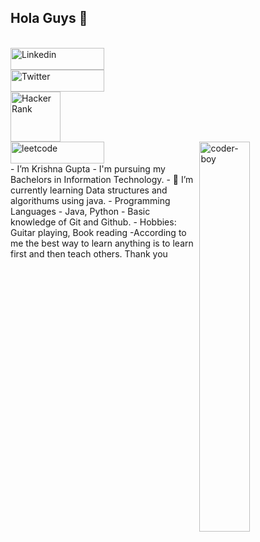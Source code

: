 
## Hola Guys 👋


<!DOCTYPE html>
<html>
   <head>
   </head>
   <body>
      <br>
      <a href= "https://www.linkedin.com/in/krishna-gupta-b4327920a/">
         <img alt="Linkedin" src="https://img.shields.io/badge/linkedin-%230077B5.svg?&style=for-the-badge&logo=linkedin&logoColor=white"
         width=150" height="35">
      </a>
   </body>
</html>


<!DOCTYPE html>
<html>
   <head>
   </head>
   <body>
      <br>
      <a href="https://twitter.com/Krishna40746542">
         <img alt="Twitter" src="https://img.shields.io/badge/twitter-%231DA1F2.svg?&style=for-the-badge&logo=twitter&logoColor=white"
         width=150" height="35">
      </a>
   </body>
</html>

<!DOCTYPE html>
<html>
   <head>
   </head>
   <body>
      <br>
      <a href="https://www.hackerrank.com/kg18960">
         <img alt="Hacker Rank" src="C:\Users\dell\Downloads\hackerrank.png"
         width=80" height="80">
      </a>
   </body>
</html>

<!DOCTYPE html>
<html>
   <head>
   </head>
   <body>
      <br>
      <a href="https://leetcode.com/kg18960/">
         <img alt="leetcode" src="‪file:///C:/Users/dell/Downloads/leetcode.png"
         width=150" height="35">
      </a>
   </body>
</html>
                              
<img src="./1_IRFhWNqusUWbTsB1hQXhrQ.gif" alt="coder-boy" width="40%" height="40%" align="right">
</br>
- I’m Krishna Gupta 
- I'm pursuing my Bachelors in Information Technology.
- 🌱 I’m currently learning Data structures and algorithums using java.
- Programming Languages - Java, Python 
- Basic knowledge of Git and Github.
- Hobbies: Guitar playing, Book reading
-According to me the best way to learn anything is to learn first and then teach others.
Thank you
